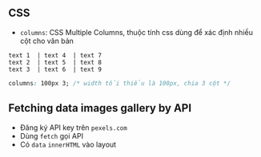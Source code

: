 ## CSS
- `columns`: CSS Multiple Columns, thuộc tính css dùng để xác định nhiều cột cho văn bản

```
text 1  | text 4  | text 7
text 2  | text 5  | text 8
text 3  | text 6  | text 9
```

```css
columns: 100px 3; /* width tối thiểu là 100px, chia 3 cột */
```
## Fetching data images gallery by API
- Đăng ký API key trên `pexels.com`
- Dùng `fetch` gọi API
- Có `data` `innerHTML` vào layout



